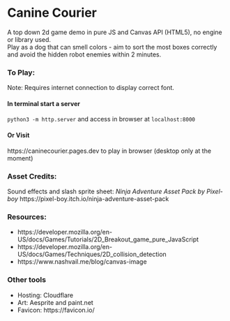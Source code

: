 <h1>Canine Courier</h1> 
A top down 2d game demo in pure JS and Canvas API (HTML5), no engine or library used.<br>
Play as a dog that can smell colors - aim to sort the most boxes correctly and avoid the hidden robot enemies within 2 minutes.

<h3>To Play:</h3>
Note: Requires internet connection to display correct font.
<h4>In terminal start a server</h4> 
<code>python3 -m http.server</code>
and access in browser at <code>localhost:8000</code>

<h4>Or Visit</h4> 
https://caninecourier.pages.dev to play in browser (desktop only at the moment)

<h3>Asset Credits:</h3>
Sound effects and slash sprite sheet: <i>Ninja Adventure Asset Pack by Pixel-boy</i> https://pixel-boy.itch.io/ninja-adventure-asset-pack

<h3>Resources:</h3>
<ul>
<li>https://developer.mozilla.org/en-US/docs/Games/Tutorials/2D_Breakout_game_pure_JavaScript</li>
<li>https://developer.mozilla.org/en-US/docs/Games/Techniques/2D_collision_detection</li>
<li>https://www.nashvail.me/blog/canvas-image</li>
</ul>

<h3>Other tools</h3>
<ul>
<li>Hosting: Cloudflare</li>
<li>Art: Aesprite and paint.net</li>
<li>Favicon: https://favicon.io/</li>
</ul>
